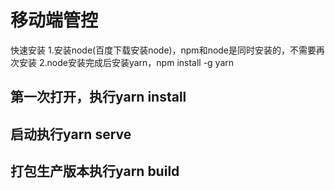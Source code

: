 # 移动端管控

快速安装
1.安装node(百度下载安装node)，npm和node是同时安装的，不需要再次安装
2.node安装完成后安装yarn，npm install -g yarn

## 第一次打开，执行yarn install

## 启动执行yarn serve

## 打包生产版本执行yarn build
